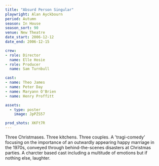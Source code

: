 ```yaml
---
title: "Absurd Person Singular"
playwright: Alan Ayckbourn
period: Autumn
season: In House
season_sort: 90
venue: New Theatre
date_start: 2006-12-12
date_end: 2006-12-15

crew:
- role: Director
  name: Elle Hosie
- role: Producer
  name: Sam Turnbull

cast:
- name: Theo James
- name: Peter Day
- name: Maryann O'Brien
- name: Henry Proffitt

assets:
  - type: poster
    image: JpPZS57

prod_shots: XKFt7R
---
```


Three Christmases. Three kitchens. Three couples. A 'tragi-comedy' focusing on the importance of an outwardly appearing happy marriage in the 1970s, conveyed through behind-the-scenes disasters at Christmas parties. A charcter based cast including a multitude of emotions but if nothing else, laughter.

